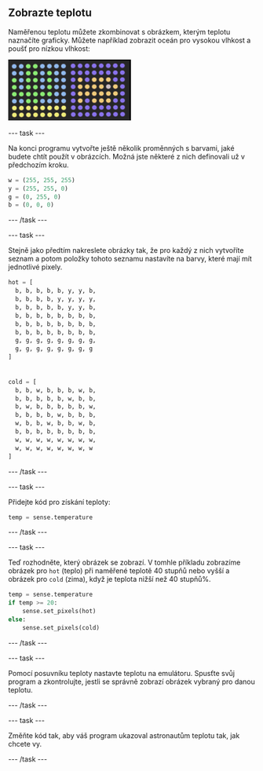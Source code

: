## Zobrazte teplotu

Naměřenou teplotu můžete zkombinovat s obrázkem, kterým teplotu naznačíte graficky. Můžete například zobrazit oceán pro vysokou vlhkost a poušť pro nízkou vlhkost:

![Teplo a zima](images/wet-dry.png)

\--- task \---

Na konci programu vytvořte ještě několik proměnných s barvami, jaké budete chtít použít v obrázcích. Možná jste některé z nich definovali už v předchozím kroku.

```python
w = (255, 255, 255)
y = (255, 255, 0)
g = (0, 255, 0)
b = (0, 0, 0)
```

\--- /task \---

\--- task \---

Stejně jako předtím nakreslete obrázky tak, že pro každý z nich vytvoříte seznam a potom položky tohoto seznamu nastavíte na barvy, které mají mít jednotlivé pixely.

```python
hot = [
  b, b, b, b, b, y, y, b,
  b, b, b, b, y, y, y, y,
  b, b, b, b, b, y, y, b,
  b, b, b, b, b, b, b, b,
  b, b, b, b, b, b, b, b,
  b, b, b, b, b, b, b, b,
  g, g, g, g, g, g, g, g,
  g, g, g, g, g, g, g, g
]


cold = [
  b, b, w, b, b, b, w, b,
  b, b, b, b, b, w, b, b,
  b, w, b, b, b, b, b, w,
  b, b, b, b, w, b, b, b,
  w, b, b, w, b, b, w, b,
  b, b, b, b, b, b, b, b,
  w, w, w, w, w, w, w, w,
  w, w, w, w, w, w, w, w
]
```

\--- /task \---

\--- task \---

Přidejte kód pro získání teploty:

```python
temp = sense.temperature
```

\--- /task \---

\--- task \---

Teď rozhodněte, který obrázek se zobrazí. V tomhle příkladu zobrazíme obrázek pro `hot` (teplo) při naměřené teplotě 40 stupňů nebo vyšší a obrázek pro `cold` (zima), když je teplota nižší než 40 stupňů%.

```python
temp = sense.temperature
if temp >= 20:
    sense.set_pixels(hot)
else:
    sense.set_pixels(cold)
```

\--- /task \---

\--- task \---

Pomocí posuvníku teploty nastavte teplotu na emulátoru. Spusťte svůj program a zkontrolujte, jestli se správně zobrazí obrázek vybraný pro danou teplotu.

\--- /task \---

\--- task \---

Změňte kód tak, aby váš program ukazoval astronautům teplotu tak, jak chcete vy.

\--- /task \---